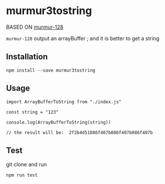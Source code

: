 # murmur3tostring

BASED ON  [murmur-128](https://www.npmjs.com/package/murmur-128) 

`murmur-128` output an arrayBuffer ; and it is better to get a string

## Installation
```
npm install --save murmur3tostring
```
## Usage
```
import ArrayBufferToString from "./index.js"

const string = "123"

console.log(ArrayBufferToString(string))

// the result will be:  2f2b4d51086f407b086f407b086f407b

```
## Test

git clone and run 

```
npm run test
```
